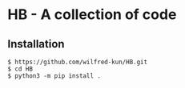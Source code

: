 # HB - A collection of code

## Installation
```
$ https://github.com/wilfred-kun/HB.git
$ cd HB
$ python3 -m pip install .
```